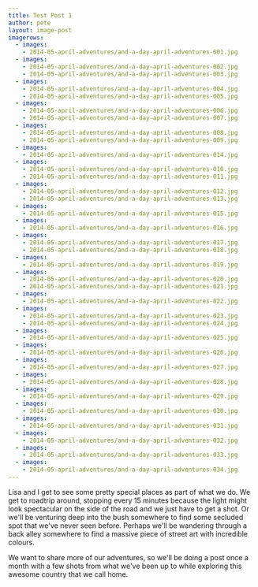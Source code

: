 ```yaml
---
title: Test Post 1
author: pete
layout: image-post
imagerows:
  - images:
    - 2014-05-april-adventures/and-a-day-april-adventures-001.jpg
  - images:
    - 2014-05-april-adventures/and-a-day-april-adventures-002.jpg
    - 2014-05-april-adventures/and-a-day-april-adventures-003.jpg
  - images:
    - 2014-05-april-adventures/and-a-day-april-adventures-004.jpg
    - 2014-05-april-adventures/and-a-day-april-adventures-005.jpg
  - images:
    - 2014-05-april-adventures/and-a-day-april-adventures-006.jpg
    - 2014-05-april-adventures/and-a-day-april-adventures-007.jpg
  - images:
    - 2014-05-april-adventures/and-a-day-april-adventures-008.jpg
    - 2014-05-april-adventures/and-a-day-april-adventures-009.jpg
  - images:
    - 2014-05-april-adventures/and-a-day-april-adventures-014.jpg
  - images:
    - 2014-05-april-adventures/and-a-day-april-adventures-010.jpg
    - 2014-05-april-adventures/and-a-day-april-adventures-011.jpg
  - images:
    - 2014-05-april-adventures/and-a-day-april-adventures-012.jpg
    - 2014-05-april-adventures/and-a-day-april-adventures-013.jpg
  - images:
    - 2014-05-april-adventures/and-a-day-april-adventures-015.jpg
  - images:
    - 2014-05-april-adventures/and-a-day-april-adventures-016.jpg
  - images:
    - 2014-05-april-adventures/and-a-day-april-adventures-017.jpg
    - 2014-05-april-adventures/and-a-day-april-adventures-018.jpg
  - images:
    - 2014-05-april-adventures/and-a-day-april-adventures-019.jpg
  - images:
    - 2014-05-april-adventures/and-a-day-april-adventures-020.jpg
    - 2014-05-april-adventures/and-a-day-april-adventures-021.jpg
  - images:
    - 2014-05-april-adventures/and-a-day-april-adventures-022.jpg
  - images:
    - 2014-05-april-adventures/and-a-day-april-adventures-023.jpg
    - 2014-05-april-adventures/and-a-day-april-adventures-024.jpg
  - images:
    - 2014-05-april-adventures/and-a-day-april-adventures-025.jpg
  - images:
    - 2014-05-april-adventures/and-a-day-april-adventures-026.jpg
  - images:
    - 2014-05-april-adventures/and-a-day-april-adventures-027.jpg
  - images:
    - 2014-05-april-adventures/and-a-day-april-adventures-028.jpg
  - images:
    - 2014-05-april-adventures/and-a-day-april-adventures-029.jpg
  - images:
    - 2014-05-april-adventures/and-a-day-april-adventures-030.jpg
  - images:
    - 2014-05-april-adventures/and-a-day-april-adventures-031.jpg
  - images:
    - 2014-05-april-adventures/and-a-day-april-adventures-032.jpg
  - images:
    - 2014-05-april-adventures/and-a-day-april-adventures-033.jpg
  - images:
    - 2014-05-april-adventures/and-a-day-april-adventures-034.jpg
---
```

Lisa and I get to see some pretty special places as part of what we do. We get to roadtrip around, stopping every 15 minutes because the light might look spectacular on the side of the road and we just have to get a shot. Or we'll be venturing deep into the bush somewhere to find some secluded spot that we've never seen before. Perhaps we'll be wandering through a back alley somewhere to find a massive piece of street art with incredible colours.

We want to share more of our adventures, so we'll be doing a post once a month with a few shots from what we've been up to while exploring this awesome country that we call home.
